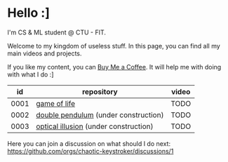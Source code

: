 # Hello :]

I'm CS & ML student @ CTU - FIT.

Welcome to my kingdom of useless stuff. In this page, you can find all my main videos and projects.

If you like my content, you can [Buy Me a Coffee](https://www.buymeacoffee.com/hulmakerik). It will help me with doing with what I do :]

| id | repository | video |
| --- | --- | --- |
| 0001 | [game of life](https://github.com/chaotic-keystroker/0001-game-of-life) | TODO |
| 0002 | [double pendulum](https://github.com/chaotic-keystroker/0002-double-pendulum) (under construction) | TODO |
| 0003 | [optical illusion](https://github.com/chaotic-keystroker/0003-optical-illusion) (under construction) | TODO |


Here you can join a discussion on what should I do next: https://github.com/orgs/chaotic-keystroker/discussions/1
